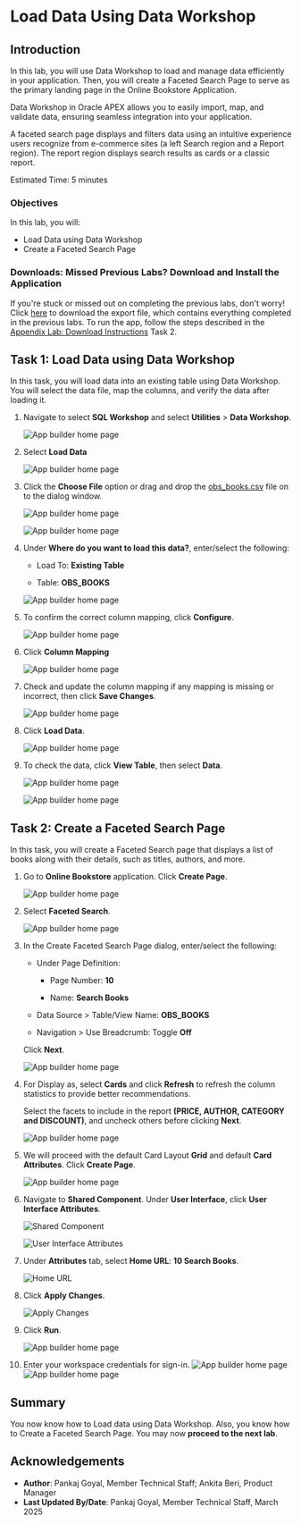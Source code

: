 # Load Data Using Data Workshop

## Introduction

In this lab, you will use Data Workshop to load and manage data efficiently in your application. Then, you will create a Faceted Search Page to serve as the primary landing page in the Online Bookstore Application.

Data Workshop in Oracle APEX allows you to easily import, map, and validate data, ensuring seamless integration into your application.

A faceted search page displays and filters data using an intuitive experience users recognize from e-commerce sites (a left Search region and a Report region). The report region displays search results as cards or a classic report.

Estimated Time: 5 minutes

### Objectives

In this lab, you will:

- Load Data using Data Workshop
- Create a Faceted Search Page

### Downloads: Missed Previous Labs? Download and Install the Application

If you're stuck or missed out on completing the previous labs, don't worry! Click [here](https://c4u04.objectstorage.us-ashburn-1.oci.customer-oci.com/p/EcTjWk2IuZPZeNnD_fYMcgUhdNDIDA6rt9gaFj_WZMiL7VvxPBNMY60837hu5hga/n/c4u04/b/livelabsfiles/o/obs-lab1.zip) to download the export file, which contains everything completed in the previous labs. To run the app, follow the steps described in the [Appendix Lab: Download Instructions](?lab=download-instructions) Task 2.

## Task 1: Load Data using Data Workshop

In this task, you will load data into an existing table using Data Workshop. You will select the data file, map the columns, and verify the data after loading it.

1. Navigate to select **SQL Workshop** and select **Utilities** > **Data Workshop**.

    ![App builder home page](images/2-1-1.png " ")

2. Select **Load Data**

    ![App builder home page](images/2-1-2.png " ")

3. Click the **Choose File** option or drag and drop the [obs\_books.csv](files/obs_books.csv) file on to the dialog window.

    ![App builder home page](images/2-1-3.1.png " ")

    ![App builder home page](images/2-1-3.2.png " ")

4. Under **Where do you want to load this data?**, enter/select the following:

    - Load To: **Existing Table**

    - Table: **OBS\_BOOKS**

    ![App builder home page](images/2-1-4.png " ")

5. To confirm the correct column mapping, click **Configure**.

    ![App builder home page](images/2-1-5.png " ")

6. Click **Column Mapping**

    ![App builder home page](images/2-1-6.png " ")

7. Check and update the column mapping if any mapping is missing or incorrect, then click **Save Changes**.

    ![App builder home page](images/2-1-7.png " ")

8. Click **Load Data**.

    ![App builder home page](images/2-1-8.png " ")

9. To check the data, click **View Table**, then select **Data**.

    ![App builder home page](images/2-1-9.1.png " ")

    ![App builder home page](images/2-1-9.2.png " ")

## Task 2: Create a Faceted Search Page

In this task, you will create a Faceted Search page that displays a list of books along with their details, such as titles, authors, and more.

1. Go to **Online Bookstore** application. Click **Create Page**.

   ![App builder home page](images/fs-create.png " ")

2. Select **Faceted Search**.

   ![App builder home page](images/fs.png " ")

3. In the Create Faceted Search Page dialog, enter/select the following:

    - Under Page Definition:

        - Page Number: **10**

        - Name: **Search Books**

    - Data Source > Table/View Name: **OBS_BOOKS**

    - Navigation > Use Breadcrumb: Toggle **Off**

    Click **Next**.

   ![App builder home page](images/fs-next.png " ")

4. For Display as, select **Cards** and click **Refresh** to refresh the column statistics to provide better recommendations.

    Select the facets to include in the report **(PRICE, AUTHOR, CATEGORY and DISCOUNT)**, and uncheck others before clicking **Next**.

    ![App builder home page](images/fs-cards.png " ")

5. We will proceed with the default Card Layout **Grid** and default **Card Attributes**. Click **Create Page**.

    ![App builder home page](images/fs-create-page.png " ")

6. Navigate to **Shared Component**. Under **User Interface**, click **User Interface Attributes**.

    ![Shared Component](images/nav-sc.png " ")

    ![User Interface Attributes](images/select-user-interface.png " ")

7. Under **Attributes** tab, select **Home URL**: **10 Search Books**.

    ![Home URL](images/select-home-url.png " ")

8. Click **Apply Changes**.

    ![Apply Changes](images/apply-changes.png " ")

9. Click **Run**.

    ![App builder home page](images/click-run.png " ")

10. Enter your workspace credentials for sign-in.
    ![App builder home page](images/sign-in.png " ")
    ![App builder home page](images/fs-view.png " ")

## Summary

You now know how to Load data using Data Workshop. Also, you know how to Create a Faceted Search Page. You may now **proceed to the next lab**.

## Acknowledgements

- **Author**: Pankaj Goyal, Member Technical Staff; Ankita Beri, Product Manager
- **Last Updated By/Date**: Pankaj Goyal, Member Technical Staff, March 2025
